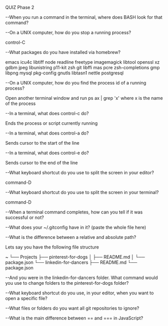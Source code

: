   QUIZ Phase 2

  --When you run a command in the terminal, where does BASH look for that command?

  --On a UNIX computer, how do you stop a running process?

  control-C

  --What packages do you have installed via homebrew?

  emacs		icu4c		libtiff		node		readline
  freetype	imagemagick	libtool		openssl		xz
  gdbm		jpeg		libunistring	p11-kit		zsh
  git		libffi		mas		pcre		zsh-completions
  gmp		libpng		mysql		pkg-config
  gnutls		libtasn1	nettle		postgresql

  --On a UNIX computer, how do you find the process id of a running process?

  Open another terminal window and run ps ax  | grep 'x' where x is the name of the process

  --In a terminal, what does control-c do?

  Ends the process or script currently running

  --In a terminal, what does control-a do?

  Sends cursor to the start of the line

  --In a terminal, what does control-e do?

  Sends cursor to the end of the line

  --What keyboard shortcut do you use to split the screen in your editor?

  command-D

  --What keyboard shortcut do you use to split the screen in your terminal?

  command-D

  --When a terminal command completes, how can you tell if it was successful or not?

  --What does your ~/.gitconfig have in it? (paste the whole file here)

  --What is the difference between a relative and absolute path?

  Lets say you have the following file structure

  ~
  └── Projects
      ├── pinterest-for-dogs
      │   ├── README.md
      │   └── package.json
      └── linkedin-for-dancers
          ├── README.md
          └── package.json

  --And you were in the linkedin-for-dancers folder. What command would you use to change folders to the pinterest-for-dogs folder?

  --What keyboard shortcut do you use, in your editor, when you want to open a specific file?

  --What files or folders do you want all git repositories to ignore?

  --What is the main difference between == and === in JavaScript?
